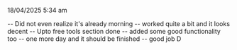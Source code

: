 18/04/2025 5:34 am

-- Did not even realize it's already morning
-- worked quite a bit and it looks decent
-- Upto free tools section done 
-- added some good functionality too
-- one more day and it should be finished 
-- good job D